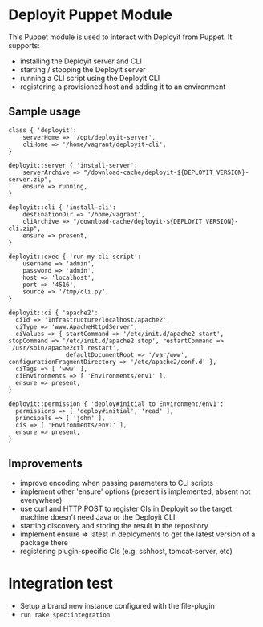 # Deployit Puppet Module #

This Puppet module is used to interact with Deployit from Puppet. It supports:

* installing the Deployit server and CLI
* starting / stopping the Deployit server
* running a CLI script using the Deployit CLI
* registering a provisioned host and adding it to an environment

## Sample usage ##

	class { 'deployit':
		serverHome => '/opt/deployit-server',
		cliHome => '/home/vagrant/deployit-cli',
	}
	
	deployit::server { 'install-server':
		serverArchive => "/download-cache/deployit-${DEPLOYIT_VERSION}-server.zip",
	  	ensure => running,
	}
	
	deployit::cli { 'install-cli':
	  	destinationDir => '/home/vagrant',
	  	cliArchive => "/download-cache/deployit-${DEPLOYIT_VERSION}-cli.zip",
	  	ensure => present,
	}
	
	deployit::exec { 'run-my-cli-script':
		username => 'admin',
		password => 'admin',
		host => 'localhost',
		port => '4516',
		source => '/tmp/cli.py',
	}
	
	deployit::ci { 'apache2':
	  ciId => 'Infrastructure/localhost/apache2',
	  ciType => 'www.ApacheHttpdServer',
	  ciValues => { startCommand => '/etc/init.d/apache2 start', stopCommand => '/etc/init.d/apache2 stop', restartCommand => '/usr/sbin/apache2ctl restart',
	                defaultDocumentRoot => '/var/www', configurationFragmentDirectory => '/etc/apache2/conf.d' },
	  ciTags => [ 'www' ],
	  ciEnvironments => [ 'Environments/env1' ],
	  ensure => present,
	}
	
	deployit::permission { 'deploy#initial to Environment/env1':
	  permissions => [ 'deploy#initial', 'read' ],
	  principals => [ 'john' ],
	  cis => [ 'Environments/env1' ],
	  ensure => present,
	}

## Improvements ##

* improve encoding when passing parameters to CLI scripts
* implement other 'ensure' options (present is implemented, absent not everywhere)
* use curl and HTTP POST to register CIs in Deployit so the target machine doesn't need Java or the Deployit CLI.
* starting discovery and storing the result in the repository
* implement ensure => latest in deployments to get the latest version of a package there
* registering plugin-specific CIs (e.g. sshhost, tomcat-server, etc)


# Integration test

* Setup a brand new instance configured with the file-plugin
* `run rake spec:integration`


